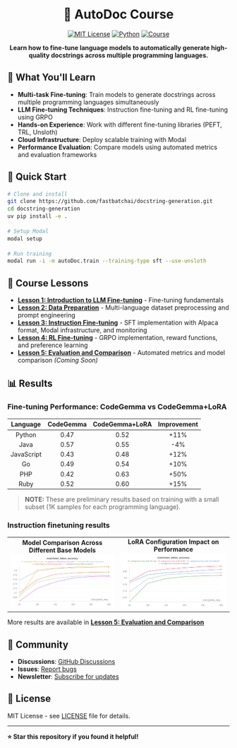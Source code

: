 <div align="center">

# 🚀 AutoDoc Course

[![MIT License](https://img.shields.io/badge/license-MIT-blue.svg)](LICENSE)
[![Python](https://img.shields.io/badge/python-3.11%2B-blue.svg)](https://www.python.org/downloads/)
[![Course](https://img.shields.io/badge/course-lessons-green.svg)](#-course-lessons)

**Learn how to fine-tune language models to automatically generate high-quality docstrings across multiple programming languages.**

</div>


<!-- [![Cost](https://img.shields.io/badge/total%20cost-$30-brightgreen.svg)](#-cost-breakdown) -->

## 🎯 What You'll Learn

- **Multi-task Fine-tuning**: Train models to generate docstrings across multiple programming languages simultaneously
- **LLM Fine-tuning Techniques**: Instruction fine-tuning and RL fine-tuning using GRPO
- **Hands-on Experience**: Work with different fine-tuning libraries (PEFT, TRL, Unsloth)
- **Cloud Infrastructure**: Deploy scalable training with Modal
- **Performance Evaluation**: Compare models using automated metrics and evaluation frameworks

## 🚀 Quick Start

```bash
# Clone and install
git clone https://github.com/fastbatchai/docstring-generation.git
cd docstring-generation
uv pip install -e .

# Setup Modal
modal setup

# Run training
modal run -i -m autoDoc.train --training-type sft --use-unsloth
```

## 📖 Course Lessons

- **[Lesson 1: Introduction to LLM Fine-tuning](lessons/lesson-1-introduction.md)** - Fine-tuning fundamentals
- **[Lesson 2: Data Preparation](lessons/lesson-2-data-preparation.md)** - Multi-language dataset preprocessing and prompt engineering
- **[Lesson 3: Instruction Fine-tuning](lessons/lesson-3-sft.md)** - SFT implementation with Alpaca format, Modal infrastructure, and monitoring
- **[Lesson 4: RL Fine-tuning](lessons/lesson-4-grpo.md)** - GRPO implementation, reward functions, and preference learning
- **[Lesson 5: Evaluation and Comparison](lessons/lesson-5-evaluation.md)** - Automated metrics and model comparison *(Coming Soon)*

## 📊 Results

### Fine-tuning Performance: CodeGemma vs CodeGemma+LoRA

<div align="center">

| Language | CodeGemma | CodeGemma+LoRA | Improvement |
|:--------:|:---------------------:|:--------------:|:-----------:|
| Python   | 0.47                 | 0.52           | +11%        |
| Java     | 0.57                 | 0.55           | -4%         |
| JavaScript | 0.43                 | 0.48           | +12%        |
| Go       | 0.49                 | 0.54           | +10%        |
| PHP      | 0.42                 | 0.63           | +50%        |
| Ruby     | 0.52                 | 0.60           | +15%        |

</div>

> **NOTE:** These are preliminary results based on training with a small subset (1K samples for each programming language).

### Instruction finetuning results

<div align="center">

<table>
<tr>
<td align="center">
<b>Model Comparison Across Different Base Models</b><br/>
<img src="figures/doc-gen-model-comparison.png" width="400"/>
</td>
<td align="center">
<b>LoRA Configuration Impact on Performance</b><br/>
<img src="figures/doc-gen-eval-comparison-lora-config.png" width="400"/>
</td>
</tr>
</table>

</div>

More results are available in **[Lesson 5: Evaluation and Comparison](lessons/lesson-5-evaluation.md)**

## 🤝 Community

- **Discussions**: [GitHub Discussions](https://github.com/fastbatchai/docstring-generation/discussions)
- **Issues**: [Report bugs](https://github.com/fastbatchai/docstring-generation/issues)
- **Newsletter**: [Subscribe for updates](https://substack.com/@fastbatch)

## 📄 License

MIT License - see [LICENSE](LICENSE) file for details.

---

**⭐ Star this repository if you found it helpful!**
